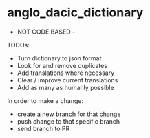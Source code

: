 # anglo_dacic_dictionary
- NOT CODE BASED - 

TODOs: 
 - Turn dictionary to json format
 - Look for and remove duplicates
 - Add translations where necessary
 - Clear / improve current translations
 - Add as many as humanly possible

In order to make a change: 
 - create a new branch for that change
 - push change to that specific branch
 - send branch to PR
